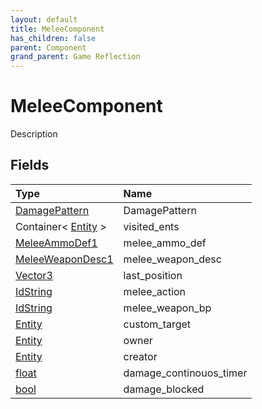 ```yaml
---
layout: default
title: MeleeComponent
has_children: false
parent: Component
grand_parent: Game Reflection
---
```

# MeleeComponent
Description 

## Fields

| Type | Name |
|:----------|:--------------|
| [DamagePattern](/riftbreaker-wiki/docs/game-reflection/classes/damage_pattern/) | DamagePattern |
| Container< [Entity](/riftbreaker-wiki/docs/game-reflection/classes/entity/) > | visited_ents |
| [MeleeAmmoDef1](/riftbreaker-wiki/docs/game-reflection/components/melee_ammo_def1/) | melee_ammo_def |
| [MeleeWeaponDesc1](/riftbreaker-wiki/docs/game-reflection/components/melee_weapon_desc1/) | melee_weapon_desc |
| [Vector3](/riftbreaker-wiki/docs/game-reflection/classes/vector3/) | last_position |
| [IdString](/riftbreaker-wiki/docs/game-reflection/components/id_string/) | melee_action |
| [IdString](/riftbreaker-wiki/docs/game-reflection/components/id_string/) | melee_weapon_bp |
| [Entity](/riftbreaker-wiki/docs/game-reflection/classes/entity/) | custom_target |
| [Entity](/riftbreaker-wiki/docs/game-reflection/classes/entity/) | owner |
| [Entity](/riftbreaker-wiki/docs/game-reflection/classes/entity/) | creator |
| [float](/riftbreaker-wiki/docs/game-reflection/components/float/) | damage_continouos_timer |
| [bool](/riftbreaker-wiki/docs/game-reflection/components/bool/) | damage_blocked |

